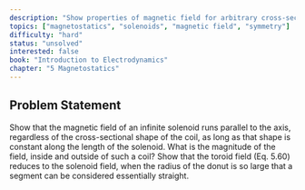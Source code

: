 ```yaml
---
description: "Show properties of magnetic field for arbitrary cross-section solenoid"
topics: ["magnetostatics", "solenoids", "magnetic field", "symmetry"]
difficulty: "hard"
status: "unsolved"
interested: false
book: "Introduction to Electrodynamics"
chapter: "5 Magnetostatics"
---
```


## Problem Statement
Show that the magnetic field of an infinite solenoid runs parallel to the axis, regardless of the cross-sectional shape of the coil, as long as that shape is constant along the length of the solenoid. What is the magnitude of the field, inside and outside of such a coil? Show that the toroid field (Eq. 5.60) reduces to the solenoid field, when the radius of the donut is so large that a segment can be considered essentially straight.